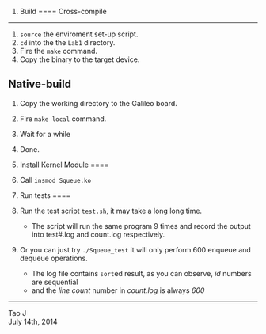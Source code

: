 1. Build
====
Cross-compile
----
1. `source` the enviroment set-up script.
2. `cd` into the the `Lab1` directory.
3. Fire the `make` command.
4. Copy the binary to the target device.

Native-build
----
1. Copy the working directory to the Galileo board.
2. Fire `make local` command.
3. Wait for a while
4. Done.

2. Install Kernel Module
====
1. Call `insmod Squeue.ko`

3. Run tests
====
1. Run the test script `test.sh`, it may take a long long time.
	+ The script will run the same program 9 times and record the output into test#.log and count.log respectively.
2. Or you can just try `./Squeue_test` it will only perform 600 enqueue and dequeue operations.
	+ The log file contains `sort`ed result, as you can observe, _id_ numbers are sequential 
	+ and the *line count* number in _count.log_ is always _600_

* * *

Tao J  
July 14th, 2014